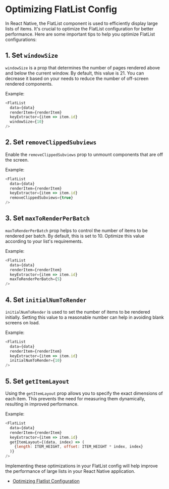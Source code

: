 # Optimizing FlatList Config

In React Native, the FlatList component is used to efficiently display large lists of items. It's crucial to optimize the FlatList configuration for better performance. Here are some important tips to help you optimize FlatList configurations:

## 1. Set `windowSize`

`windowSize` is a prop that determines the number of pages rendered above and below the current window. By default, this value is 21. You can decrease it based on your needs to reduce the number of off-screen rendered components.

Example:

```javascript
<FlatList
  data={data}
  renderItem={renderItem}
  keyExtractor={item => item.id}
  windowSize={10}
/>
```

## 2. Set `removeClippedSubviews`

Enable the `removeClippedSubviews` prop to unmount components that are off the screen.

Example:

```javascript
<FlatList
  data={data}
  renderItem={renderItem}
  keyExtractor={item => item.id}
  removeClippedSubviews={true}
/>
```

## 3. Set `maxToRenderPerBatch`

`maxToRenderPerBatch` prop helps to control the number of items to be rendered per batch. By default, this is set to 10. Optimize this value according to your list's requirements.

Example:

```javascript
<FlatList
  data={data}
  renderItem={renderItem}
  keyExtractor={item => item.id}
  maxToRenderPerBatch={5}
/>
```

## 4. Set `initialNumToRender`

`initialNumToRender` is used to set the number of items to be rendered initially. Setting this value to a reasonable number can help in avoiding blank screens on load.

Example:

```javascript
<FlatList
  data={data}
  renderItem={renderItem}
  keyExtractor={item => item.id}
  initialNumToRender={10}
/>
```

## 5. Set `getItemLayout`

Using the `getItemLayout` prop allows you to specify the exact dimensions of each item. This prevents the need for measuring them dynamically, resulting in improved performance.

Example:

```javascript
<FlatList
  data={data}
  renderItem={renderItem}
  keyExtractor={item => item.id}
  getItemLayout={(data, index) => (
    {length: ITEM_HEIGHT, offset: ITEM_HEIGHT * index, index}
  )}
/>
```

Implementing these optimizations in your FlatList config will help improve the performance of large lists in your React Native application.

- [Optimizing Flatlist Configuration](https://reactnative.dev/docs/optimizing-flatlist-configuration)